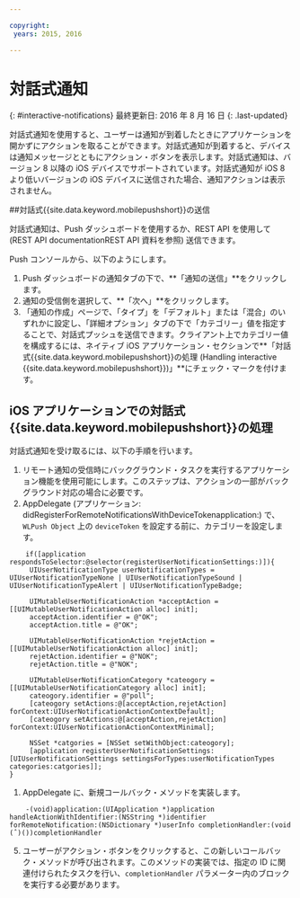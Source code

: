 ```yaml
---

copyright:
 years: 2015, 2016

---
```


# 対話式通知
{: #interactive-notifications}
最終更新日: 2016 年 8 月 16 日
{: .last-updated}

対話式通知を使用すると、ユーザーは通知が到着したときにアプリケーションを開かずにアクションを取ることができます。対話式通知が到着すると、デバイスは通知メッセージとともにアクション・ボタンを表示します。対話式通知は、バージョン 8 以降の iOS デバイスでサポートされています。対話式通知が iOS 8 より低いバージョンの iOS デバイスに送信された場合、通知アクションは表示されません。

##対話式{{site.data.keyword.mobilepushshort}}の送信


対話式通知は、Push ダッシュボードを使用するか、REST API を使用して (REST API documentationREST API 資料を参照) 送信できます。

Push コンソールから、以下のようにします。 



1. Push ダッシュボードの通知タブの下で、**「通知の送信」**をクリックします。 
2. 通知の受信側を選択して、**「次へ」**をクリックします。 
3. 「通知の作成」ページで、「タイプ」を「デフォルト」または「混合」のいずれかに設定し、「詳細オプション」タブの下で「カテゴリー」値を指定することで、対話式プッシュを送信できます。クライアント上でカテゴリー値を構成するには、ネイティブ iOS アプリケーション・セクションで**「対話式{{site.data.keyword.mobilepushshort}}の処理 (Handling interactive {{site.data.keyword.mobilepushshort}})」**にチェック・マークを付けます。

## iOS アプリケーションでの対話式{{site.data.keyword.mobilepushshort}}の処理

対話式通知を受け取るには、以下の手順を行います。

1. リモート通知の受信時にバックグラウンド・タスクを実行するアプリケーション機能を使用可能にします。このステップは、アクションの一部がバックグラウンド対応の場合に必要です。
1. AppDelegate (アプリケーション: didRegisterForRemoteNotificationsWithDeviceTokenapplication:) で、`WLPush Object` 上の `deviceToken` を設定する前に、カテゴリーを設定します。

```
	if([application respondsToSelector:@selector(registerUserNotificationSettings:)]){
	 UIUserNotificationType userNotificationTypes = UIUserNotificationTypeNone | UIUserNotificationTypeSound | UIUserNotificationTypeAlert | UIUserNotificationTypeBadge;
	
	 UIMutableUserNotificationAction *acceptAction = [[UIMutableUserNotificationAction alloc] init];
	 acceptAction.identifier = @"OK";
	 acceptAction.title = @"OK";
	
	 UIMutableUserNotificationAction *rejetAction = [[UIMutableUserNotificationAction alloc] init];
	 rejetAction.identifier = @"NOK";
	 rejetAction.title = @"NOK";
	
	 UIMutableUserNotificationCategory *cateogory = [[UIMutableUserNotificationCategory alloc] init];
	 cateogory.identifier = @"poll";
	 [cateogory setActions:@[acceptAction,rejetAction] forContext:UIUserNotificationActionContextDefault];
	 [cateogory setActions:@[acceptAction,rejetAction] forContext:UIUserNotificationActionContextMinimal];
	
	 NSSet *catgories = [NSSet setWithObject:cateogory];
	 [application registerUserNotificationSettings:[UIUserNotificationSettings settingsForTypes:userNotificationTypes categories:catgories]];
}
```

1. AppDelegate に、新規コールバック・メソッドを実装します。

```
	-(void)application:(UIApplication *)application handleActionWithIdentifier:(NSString *)identifier forRemoteNotification:(NSDictionary *)userInfo completionHandler:(void (ˆ)())completionHandler
``` 

5. ユーザーがアクション・ボタンをクリックすると、この新しいコールバック・メソッドが呼び出されます。このメソッドの実装では、指定の ID に関連付けられたタスクを行い、`completionHandler` パラメーター内のブロックを実行する必要があります。

